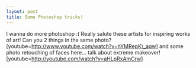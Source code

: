```yaml
---
layout: post
title: Some Photoshop tricks!
---
```


I wanna do more photoshop :( Really salute these artists for inspiring works of art! Can you 2 things in the same photo? [youtube=http://www.youtube.com/watch?v=hYMRepK\_aqw] and some photo retouching of faces here... talk about extreme makeover! [youtube=http://youtube.com/watch?v=aHLpRxAmCrw]
